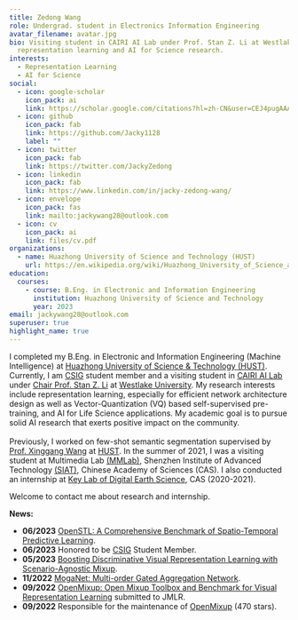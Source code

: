 ```yaml
---
title: Zedong Wang
role: Undergrad. student in Electronics Information Engineering
avatar_filename: avatar.jpg
bio: Visiting student in CAIRI AI Lab under Prof. Stan Z. Li at Westlake University, focusing on
  representation learning and AI for Science research.
interests:
  - Representation Learning
  - AI for Science
social:
  - icon: google-scholar
    icon_pack: ai
    link: https://scholar.google.com/citations?hl=zh-CN&user=CEJ4pugAAAAJ
  - icon: github
    icon_pack: fab
    link: https://github.com/Jacky1128
    label: ""
  - icon: twitter
    icon_pack: fab
    link: https://twitter.com/JackyZedong
  - icon: linkedin
    icon_pack: fab
    link: https://www.linkedin.com/in/jacky-zedong-wang/
  - icon: envelope
    icon_pack: fas
    link: mailto:jackywang28@outlook.com
  - icon: cv
    icon_pack: ai
    link: files/cv.pdf
organizations:
  - name: Huazhong University of Science and Technology (HUST)
    url: https://en.wikipedia.org/wiki/Huazhong_University_of_Science_and_Technology
education:
  courses:
    - course: B.Eng. in Electronic and Information Engineering
      institution: Huazhong University of Science and Technology
      year: 2023
email: jackywang28@outlook.com
superuser: true
highlight_name: true
---
```

I completed my B.Eng. in Electronic and Information Engineering (Machine Intelligence) at [Huazhong University of Science & Technology (HUST)](https://en.wikipedia.org/wiki/Huazhong_University_of_Science_and_Technology). Currently, I am [CSIG](https://www.csig.org.cn) student member and a visiting student in [CAIRI AI Lab](https://github.com/Westlake-AI) under [Chair Prof. Stan Z. Li](https://scholar.google.com/citations?user=Y-nyLGIAAAAJ&hl=zh-CN&oi=ao) at [Westlake University](https://en.westlake.edu.cn/). My research interests include representation learning, especially for efficient network architecture design as well as Vector-Quantization (VQ) based self-supervised pre-training, and AI for Life Science applications. My academic goal is to pursue solid AI research that exerts positive impact on the community. \
\
Previously, I worked on few-shot semantic segmentation supervised by [Prof. Xinggang Wang](https://scholar.google.com/citations?hl=zh-CN&user=qNCTLV0AAAAJ) at [HUST](https://en.wikipedia.org/wiki/Huazhong_University_of_Science_and_Technology). In the summer of 2021, I was a visiting student at Multimedia Lab [(MMLab)](http://mmlab.siat.ac.cn/), Shenzhen Institute of Advanced Technology [(SIAT)](https://english.siat.ac.cn/), Chinese Academy of Sciences (CAS). I also conducted an internship at [Key Lab of Digital Earth Science](http://www.digitalearthlab.com.cn/), CAS (2020-2021).

Welcome to contact me about research and internship.

**News:**
* **06/2023**   [OpenSTL: A Comprehensive Benchmark of Spatio-Temporal Predictive Learning](https://arxiv.org/abs/2306.11249).
* **06/2023**   Honored to be [CSIG](https://www.csig.org.cn) Student Member.
* **05/2023**   [Boosting Discriminative Visual Representation Learning with Scenario-Agnostic Mixup](https://arxiv.org/abs/2111.15454).
* **11/2022**   [MogaNet: Multi-order Gated Aggregation Network](https://arxiv.org/abs/2211.03295).
* **09/2022**   [OpenMixup: Open Mixup Toolbox and Benchmark for Visual Representation Learning](https://arxiv.org/abs/2209.04851) submitted to JMLR.
* **09/2022**   Responsible for the maintenance of [OpenMixup](https://github.com/Westlake-AI/openmixup) (470 stars).
